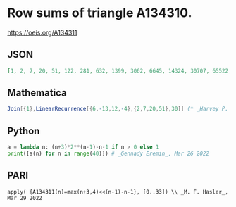 # Row sums of triangle A134310\.
https://oeis.org/A134311
## JSON
```JSON
[1, 2, 7, 20, 51, 122, 281, 632, 1399, 3062, 6645, 14324, 30707, 65522, 139249, 294896, 622575, 1310702, 2752493, 5767148, 12058603, 25165802, 52428777, 109051880, 226492391, 469762022, 973078501, 2013265892, 4160749539]
```
## Mathematica
```Mathematica
Join[{1},LinearRecurrence[{6,-13,12,-4},{2,7,20,51},30]] (* _Harvey P. Dale_, Apr 16 2013 *)
```
## Python
```Python
a = lambda n: (n+3)*2**(n-1)-n-1 if n > 0 else 1
print([a(n) for n in range(40)]) # _Gennady Eremin_, Mar 26 2022
```
## PARI
```PARI
apply( {A134311(n)=max(n+3,4)<<(n-1)-n-1}, [0..33]) \\ _M. F. Hasler_, Mar 29 2022
```
